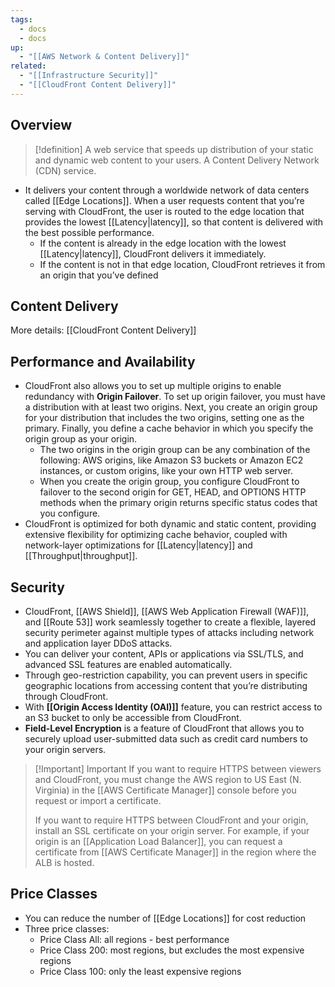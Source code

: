 ```yaml
---
tags:
  - docs
  - docs
up:
  - "[[AWS Network & Content Delivery]]"
related:
  - "[[Infrastructure Security]]"
  - "[[CloudFront Content Delivery]]"
---
```

## Overview

>[!definition]
>A web service that speeds up distribution of your static and dynamic web content to your users. A Content Delivery Network (CDN) service.

- It delivers your content through a worldwide network of data centers called [[Edge Locations]]. When a user requests content that you’re serving with CloudFront, the user is routed to the edge location that provides the lowest [[Latency|latency]], so that content is delivered with the best possible performance.
    - If the content is already in the edge location with the lowest [[Latency|latency]], CloudFront delivers it immediately.
    - If the content is not in that edge location, CloudFront retrieves it from an origin that you’ve defined

## Content Delivery

More details: [[CloudFront Content Delivery]]

## Performance and Availability

- CloudFront also allows you to set up multiple origins to enable redundancy with **Origin Failover**. To set up origin failover, you must have a distribution with at least two origins. Next, you create an origin group for your distribution that includes the two origins, setting one as the primary. Finally, you define a cache behavior in which you specify the origin group as your origin.
	- The two origins in the origin group can be any combination of the following: AWS origins, like Amazon S3 buckets or Amazon EC2 instances, or custom origins, like your own HTTP web server.
	- When you create the origin group, you configure CloudFront to failover to the second origin for GET, HEAD, and OPTIONS HTTP methods when the primary origin returns specific status codes that you configure.
- CloudFront is optimized for both dynamic and static content, providing extensive flexibility for optimizing cache behavior, coupled with network-layer optimizations for [[Latency|latency]] and [[Throughput|throughput]].

## Security

- CloudFront, [[AWS Shield]], [[AWS Web Application Firewall (WAF)]], and [[Route 53]] work seamlessly together to create a flexible, layered security perimeter against multiple types of attacks including network and application layer DDoS attacks.
- You can deliver your content, APIs or applications via SSL/TLS, and advanced SSL features are enabled automatically.
- Through geo-restriction capability, you can prevent users in specific geographic locations from accessing content that you’re distributing through CloudFront.
- With **[[Origin Access Identity (OAI)]]** feature, you can restrict access to an S3 bucket to only be accessible from CloudFront.
- **Field-Level Encryption** is a feature of CloudFront that allows you to securely upload user-submitted data such as credit card numbers to your origin servers.


> [!Important] Important
> If you want to require HTTPS between viewers and CloudFront, you must change the AWS region to US East (N. Virginia) in the [[AWS Certificate Manager]] console before you request or import a certificate.
> 
> If you want to require HTTPS between CloudFront and your origin, install an SSL certificate on your origin server. For example, if your origin is an [[Application Load Balancer]], you can request a certificate from [[AWS Certificate Manager]] in the region where the ALB is hosted.

## Price Classes

- You can reduce the number of [[Edge Locations]] for cost reduction
- Three price classes:
	- Price Class All: all regions - best performance
	- Price Class 200: most regions, but excludes the most expensive regions
	- Price Class 100: only the least expensive regions
